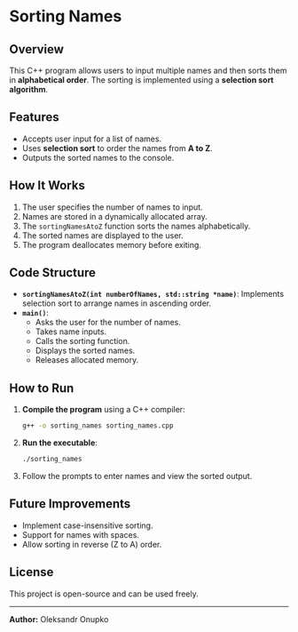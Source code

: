 # Sorting Names

## Overview
This C++ program allows users to input multiple names and then sorts them in **alphabetical order**. The sorting is implemented using a **selection sort algorithm**.

## Features
- Accepts user input for a list of names.
- Uses **selection sort** to order the names from **A to Z**.
- Outputs the sorted names to the console.

## How It Works
1. The user specifies the number of names to input.
2. Names are stored in a dynamically allocated array.
3. The `sortingNamesAtoZ` function sorts the names alphabetically.
4. The sorted names are displayed to the user.
5. The program deallocates memory before exiting.

## Code Structure
- **`sortingNamesAtoZ(int numberOfNames, std::string *name)`**: Implements selection sort to arrange names in ascending order.
- **`main()`**:
  - Asks the user for the number of names.
  - Takes name inputs.
  - Calls the sorting function.
  - Displays the sorted names.
  - Releases allocated memory.

## How to Run
1. **Compile the program** using a C++ compiler:
   ```sh
   g++ -o sorting_names sorting_names.cpp
   ```
2. **Run the executable**:
   ```sh
   ./sorting_names
   ```
3. Follow the prompts to enter names and view the sorted output.

## Future Improvements
- Implement case-insensitive sorting.
- Support for names with spaces.
- Allow sorting in reverse (Z to A) order.

## License
This project is open-source and can be used freely.

---
**Author:** Oleksandr Onupko
